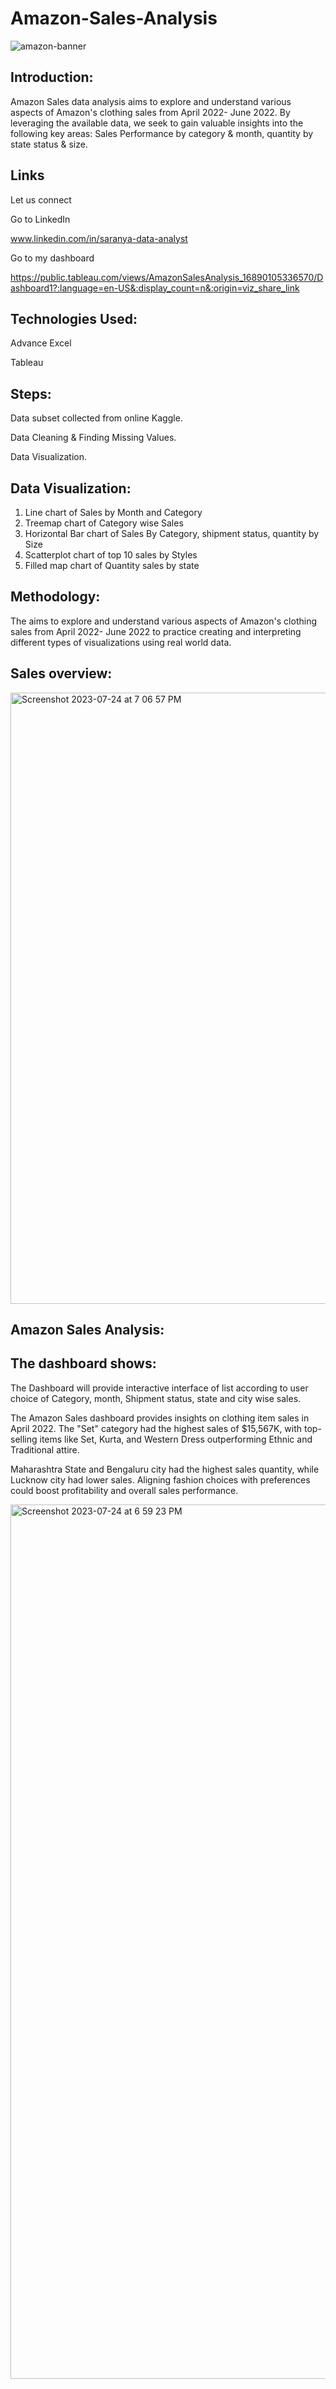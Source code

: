 # Amazon-Sales-Analysis


![amazon-banner](https://github.com/SaraKarsa/Amazon-Sales-Analysis/assets/132733506/52062f23-bfe8-439c-954b-ab8e436ac544)


## Introduction:

Amazon Sales data analysis aims to explore and understand various aspects of Amazon's clothing sales from April 2022- June 2022. By leveraging the available data, we seek to gain valuable insights into the following key areas: Sales Performance by category & month, quantity by state  status & size.


## Links

Let us connect 

Go to LinkedIn

www.linkedin.com/in/saranya-data-analyst

Go to my dashboard

https://public.tableau.com/views/AmazonSalesAnalysis_16890105336570/Dashboard1?:language=en-US&:display_count=n&:origin=viz_share_link

## Technologies Used:

Advance Excel

Tableau

## Steps:
 Data subset collected from online Kaggle.
 
 Data Cleaning & Finding Missing Values.
 
 Data Visualization.

## Data Visualization:
1.	Line chart of Sales by Month and Category
2.	Treemap chart of Category wise Sales
3.	Horizontal Bar chart of Sales By Category, shipment status, quantity by Size 
4.	Scatterplot chart of top 10 sales by Styles
5.	Filled map chart of Quantity sales by state

   
## Methodology:
The aims to explore and understand various aspects of Amazon's clothing sales from April 2022- June 2022 to practice creating and interpreting different types of visualizations using real world data. 

## Sales overview:

<img width="978" alt="Screenshot 2023-07-24 at 7 06 57 PM" src="https://github.com/SaraKarsa/Amazon-Sales-Analysis/assets/132733506/987e07f2-84d3-4f22-acac-8717d28fd0b7">


 
## Amazon Sales Analysis:

## The dashboard shows:

   The Dashboard will provide interactive interface of list according to user choice of Category, month, 
Shipment status, state and city wise sales.

   The Amazon Sales dashboard provides insights on clothing item sales in April 2022. The "Set" category had the highest sales of $15,567K, with top-selling items like Set, Kurta, and Western Dress outperforming Ethnic and Traditional attire.
   
   Maharashtra State and Bengaluru city had the highest sales quantity, while Lucknow city had lower sales. Aligning fashion choices with preferences could boost profitability and overall sales performance.

<img width="1399" alt="Screenshot 2023-07-24 at 6 59 23 PM" src="https://github.com/SaraKarsa/Amazon-Sales-Analysis/assets/132733506/b8866ec3-59c4-4c01-9445-b75e189bc572">


 

